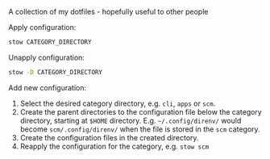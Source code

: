 A collection of my dotfiles - hopefully useful to other people

Apply configuration:

```bash
stow CATEGORY_DIRECTORY
```

Unapply configuration:

```bash
stow -D CATEGORY_DIRECTORY
```

Add new configuration:

1. Select the desired category directory, e.g. `cli`, `apps` or `scm`.
1. Create the parent directories to the configuration file below the category
   directory, starting at `$HOME` directory. E.g. `~/.config/direnv/` would
   become `scm/.config/direnv/` when the file is stored in the `scm` category.
1. Create the configuration files in the created directory.
1. Reapply the configuration for the category, e.g. `stow scm`
